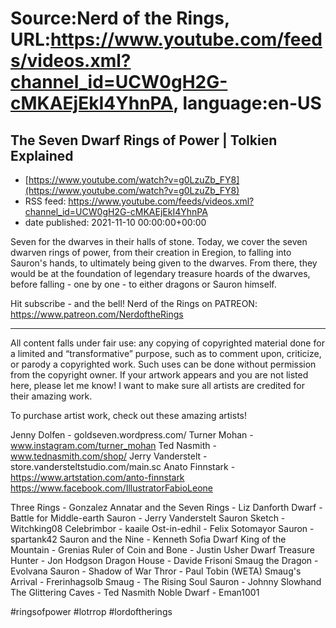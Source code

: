 # Source:Nerd of the Rings, URL:https://www.youtube.com/feeds/videos.xml?channel_id=UCW0gH2G-cMKAEjEkI4YhnPA, language:en-US

## The Seven Dwarf Rings of Power | Tolkien Explained
 - [https://www.youtube.com/watch?v=g0LzuZb_FY8](https://www.youtube.com/watch?v=g0LzuZb_FY8)
 - RSS feed: https://www.youtube.com/feeds/videos.xml?channel_id=UCW0gH2G-cMKAEjEkI4YhnPA
 - date published: 2021-11-10 00:00:00+00:00

Seven for the dwarves in their halls of stone.  Today, we cover the seven dwarven rings of power, from their creation in Eregion, to falling into Sauron's hands, to ultimately being given to the dwarves.  From there, they would be at the foundation of legendary treasure hoards of the dwarves, before falling - one by one - to either dragons or Sauron himself.

Hit subscribe - and the bell!
Nerd of the Rings on PATREON: https://www.patreon.com/NerdoftheRings

-------------- 
All content falls under fair use: any copying of copyrighted material done for a limited and “transformative” purpose, such as to comment upon, criticize, or parody a copyrighted work. Such uses can be done without permission from the copyright owner.   If your artwork appears and you are not listed here, please let me know! I want to make sure all artists are credited for their amazing work.

To purchase artist work, check out these amazing artists!

Jenny Dolfen - goldseven.wordpress.com/
Turner Mohan - www.instagram.com/turner_mohan
Ted Nasmith - www.tednasmith.com/shop/
Jerry Vanderstelt - store.vandersteltstudio.com/main.sc
Anato Finnstark - https://www.artstation.com/anto-finnstark
https://www.facebook.com/IllustratorFabioLeone

Three Rings - Gonzalez
Annatar and the Seven Rings - Liz Danforth
Dwarf - Battle for Middle-earth
Sauron - Jerry Vanderstelt
Sauron Sketch - Witchking08
Celebrimbor - kaaile
Ost-in-edhil - Felix Sotomayor
Sauron - spartank42
Sauron and the Nine - Kenneth Sofia
Dwarf King of the Mountain - Grenias
Ruler of Coin and Bone - Justin Usher
Dwarf Treasure Hunter - Jon Hodgson
Dragon House - Davide Frisoni
Smaug the Dragon - Evolvana
Sauron - Shadow of War
Thror - Paul Tobin (WETA)
Smaug's Arrival - Frerinhagsolb
Smaug - The Rising Soul
Sauron - Johnny Slowhand
The Glittering Caves - Ted Nasmith
Noble Dwarf - Eman1001

#ringsofpower #lotrrop #lordoftherings

